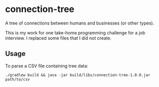 # connection-tree

A tree of connections between humans and businesses (or other types).

This is my work for one take-home programming challenge for a job interview. I replaced some files that I did not create.

## Usage

To parse a CSV file containing tree data:

    ./gradlew build && java -jar build/libs/connection-tree-1.0.0.jar path/to/csv
